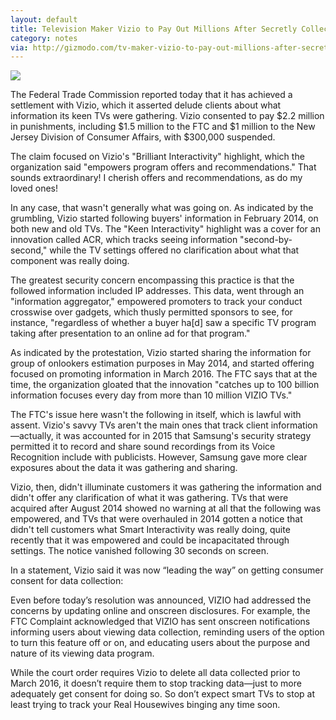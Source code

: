 ```yaml
---
layout: default
title: Television Maker Vizio to Pay Out Millions After Secretly Collecting Customer Data
category: notes
via: http://gizmodo.com/tv-maker-vizio-to-pay-out-millions-after-secretly-colle-1792056140
---
```


<img src="https://cnet3.cbsistatic.com/img/hwxD6fDFvKYvYxcsk-F0NxWlnv4=/770x433/2014/10/22/2ca711d1-b757-4ee6-a820-dfd3aaef9248/vizio-p-series-tv-product-photos13.jpg" />

The Federal Trade Commission reported today that it has achieved a settlement with Vizio, which it asserted delude clients about what information its keen TVs were gathering. Vizio consented to pay $2.2 million in punishments, including $1.5 million to the FTC and $1 million to the New Jersey Division of Consumer Affairs, with $300,000 suspended.

The claim focused on Vizio's "Brilliant Interactivity" highlight, which the organization said "empowers program offers and recommendations." That sounds extraordinary! I cherish offers and recommendations, as do my loved ones!

In any case, that wasn't generally what was going on. As indicated by the grumbling, Vizio started following buyers' information in February 2014, on both new and old TVs. The "Keen Interactivity" highlight was a cover for an innovation called ACR, which tracks seeing information "second-by-second," while the TV settings offered no clarification about what that component was really doing.

The greatest security concern encompassing this practice is that the followed information included IP addresses. This data, went through an "information aggregator," empowered promoters to track your conduct crosswise over gadgets, which thusly permitted sponsors to see, for instance, "regardless of whether a buyer ha[d] saw a specific TV program taking after presentation to an online ad for that program."

As indicated by the protestation, Vizio started sharing the information for group of onlookers estimation purposes in May 2014, and started offering focused on promoting information in March 2016. The FTC says that at the time, the organization gloated that the innovation "catches up to 100 billion information focuses every day from more than 10 million VIZIO TVs."

The FTC's issue here wasn't the following in itself, which is lawful with assent. Vizio's savvy TVs aren't the main ones that track client information—actually, it was accounted for in 2015 that Samsung's security strategy permitted it to record and share sound recordings from its Voice Recognition include with publicists. However, Samsung gave more clear exposures about the data it was gathering and sharing.

Vizio, then, didn't illuminate customers it was gathering the information and didn't offer any clarification of what it was gathering. TVs that were acquired after August 2014 showed no warning at all that the following was empowered, and TVs that were overhauled in 2014 gotten a notice that didn't tell customers what Smart Interactivity was really doing, quite recently that it was empowered and could be incapacitated through settings. The notice vanished following 30 seconds on screen.

In a statement, Vizio said it was now “leading the way” on getting consumer consent for data collection:

Even before today’s resolution was announced, VIZIO had addressed the concerns by updating online and onscreen disclosures. For example, the FTC Complaint acknowledged that VIZIO has sent onscreen notifications informing users about viewing data collection, reminding users of the option to turn this feature off or on, and educating users about the purpose and nature of its viewing data program.

While the court order requires Vizio to delete all data collected prior to March 2016, it doesn’t require them to stop tracking data—just to more adequately get consent for doing so. So don’t expect smart TVs to stop at least trying to track your Real Housewives binging any time soon.
